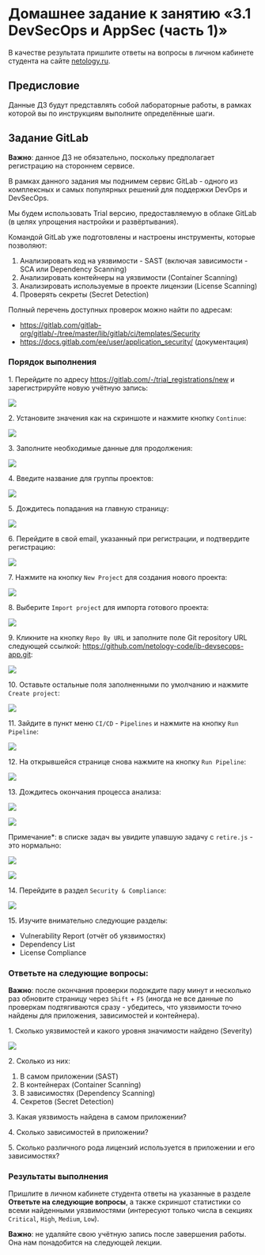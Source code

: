 # Домашнее задание к занятию «3.1 DevSecOps и AppSec (часть 1)»

В качестве результата пришлите ответы на вопросы в личном кабинете студента на сайте [netology.ru](https://netology.ru).

## Предисловие

Данные ДЗ будут представлять собой лабораторные работы, в рамках которой вы по инструкциям выполните определённые шаги.

## Задание GitLab

**Важно**: данное ДЗ не обязательно, поскольку предполагает регистрацию на стороннем сервисе.

В рамках данного задания мы поднимем сервис GitLab - одного из комплексных и самых популярных решений для поддержки DevOps и DevSecOps.

Мы будем использовать Trial версию, предоставляемую в облаке GitLab (в целях упрощения настройки и развёртывания).

Командой GitLab уже подготовлены и настроены инструменты, которые позволяют:
1. Анализировать код на уязвимости - SAST (включая зависимости - SCA или Dependency Scanning)
1. Анализировать контейнеры на уязвимости (Container Scanning)
1. Анализировать используемые в проекте лицензии (License Scanning)
1. Проверять секреты (Secret Detection)

Полный перечень доступных проверок можно найти по адресам:
* https://gitlab.com/gitlab-org/gitlab/-/tree/master/lib/gitlab/ci/templates/Security
* https://docs.gitlab.com/ee/user/application_security/ (документация)

### Порядок выполнения

1\. Перейдите по адресу https://gitlab.com/-/trial_registrations/new и зарегистрируйте новую учётную запись:

![](pic/01.png)

2\. Установите значения как на скриншоте и нажмите кнопку `Continue`:

![](pic/02.png)

3\. Заполните необходимые данные для продолжения:

![](pic/03.png)

4\. Введите название для группы проектов:

![](pic/04.png)

5\. Дождитесь попадания на главную страницу: 

![](pic/05.png)

6\. Перейдите в свой email, указанный при регистрации, и подтвердите регистрацию:

![](pic/06.png)

7\. Нажмите на кнопку `New Project` для создания нового проекта:

![](pic/07.png)

8\. Выберите `Import project` для импорта готового проекта:

![](pic/08.png)

9\. Кликните на кнопку `Repo By URL` и заполните поле Git repository URL следующей ссылкой: https://github.com/netology-code/ib-devsecops-app.git:

![](pic/09.png)

10\. Оставьте остальные поля заполненными по умолчанию и нажмите `Create project`:

![](pic/10.png)

11\. Зайдите в пункт меню `CI/CD` - `Pipelines` и нажмите на кнопку `Run Pipeline`:

![](pic/pipeline.png)

12\. На открывшейся странице снова нажмите на кнопку `Run Pipeline`:

![](pic/run-pipeline.png)

13\. Дождитесь окончания процесса анализа:

![](pic/13_inprogress.png)

![](pic/13_finished.png)

Примечание*: в списке задач вы увидите упавшую задачу с `retire.js` - это нормально:

![](pic/failed-jobs.png)

![](pic/retirejs.png)

14\. Перейдите в раздел `Security & Compliance`:

![](pic/14.png)

15\. Изучите внимательно следующие разделы:

* Vulnerability Report (отчёт об уязвимостях)
* Dependency List
* License Compliance

### Ответьте на следующие вопросы:

**Важно**: после окончания проверки подождите пару минут и несколько раз обновите страницу через `Shift` + `F5` (иногда не все данные по проверкам подтягиваются сразу - убедитесь, что уязвимости точно найдены для приложения, зависимостей и контейнера).

1\. Сколько уязвимостей и какого уровня значимости найдено (Severity)

![](pic/vulnerabilities.png)

2\. Сколько из них:

1. В самом приложении (SAST)
1. В контейнерах (Container Scanning)
1. В зависимостях (Dependency Scanning)
1. Секретов (Secret Detection)

3\. Какая уязвимость найдена в самом приложении?

4\. Сколько зависимостей в приложении?

5\. Сколько различного рода лицензий используется в приложении и его зависимостях?

### Результаты выполнения

Пришлите в личном кабинете студента ответы на указанные в разделе **Ответьте на следующие вопросы**, а также скриншот статистики со всеми найденными уязвимостями (интересуют только числа в секциях `Critical`, `High`, `Medium`, `Low`).

**Важно**: не удаляйте свою учётную запись после завершения работы. Она нам понадобится на следующей лекции.

